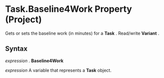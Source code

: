 
# Task.Baseline4Work Property (Project)

Gets or sets the baseline work (in minutes) for a  **Task** . Read/write **Variant** .


## Syntax

 _expression_ . **Baseline4Work**

 _expression_ A variable that represents a **Task** object.

